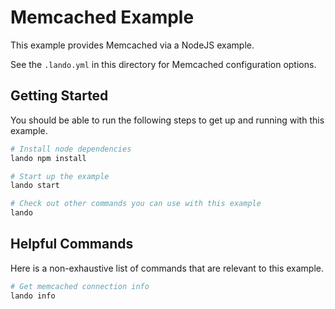 Memcached Example
=================

This example provides Memcached via a NodeJS example.

See the `.lando.yml` in this directory for Memcached configuration options.

Getting Started
---------------

You should be able to run the following steps to get up and running with this example.

```bash
# Install node dependencies
lando npm install

# Start up the example
lando start

# Check out other commands you can use with this example
lando
```

Helpful Commands
----------------

Here is a non-exhaustive list of commands that are relevant to this example.

```bash
# Get memcached connection info
lando info
```
